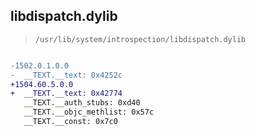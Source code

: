 ## libdispatch.dylib

> `/usr/lib/system/introspection/libdispatch.dylib`

```diff

-1502.0.1.0.0
-  __TEXT.__text: 0x4252c
+1504.60.5.0.0
+  __TEXT.__text: 0x42774
   __TEXT.__auth_stubs: 0xd40
   __TEXT.__objc_methlist: 0x57c
   __TEXT.__const: 0x7c0

```
